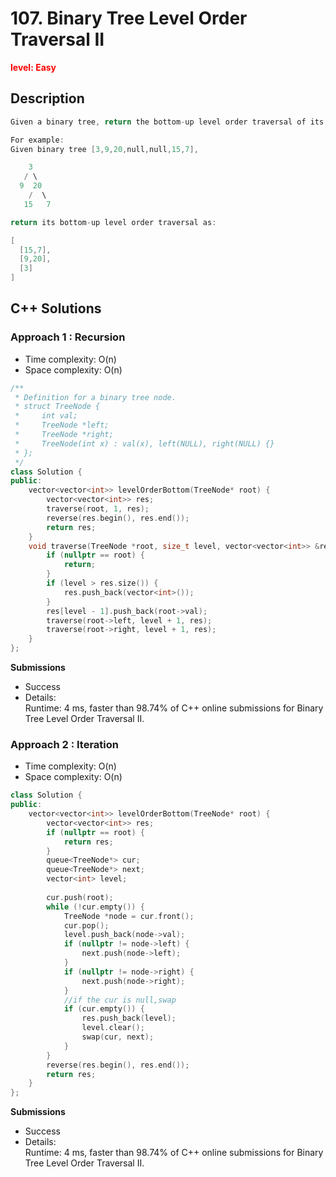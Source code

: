# 107. Binary Tree Level Order Traversal II

**<font color=red>level: Easy</font>**

## Description
```c++
Given a binary tree, return the bottom-up level order traversal of its nodes' values. (ie, from left to right, level by level from leaf to root).

For example:
Given binary tree [3,9,20,null,null,15,7],

    3
   / \
  9  20
    /  \
   15   7

return its bottom-up level order traversal as:

[
  [15,7],
  [9,20],
  [3]
]
```

## C++ Solutions

### Approach 1 : Recursion

* Time complexity: O(n)
* Space complexity: O(n)

```c++
/**
 * Definition for a binary tree node.
 * struct TreeNode {
 *     int val;
 *     TreeNode *left;
 *     TreeNode *right;
 *     TreeNode(int x) : val(x), left(NULL), right(NULL) {}
 * };
 */
class Solution {
public:
    vector<vector<int>> levelOrderBottom(TreeNode* root) {
        vector<vector<int>> res;
        traverse(root, 1, res);
        reverse(res.begin(), res.end());
        return res;
    }
    void traverse(TreeNode *root, size_t level, vector<vector<int>> &res) {
        if (nullptr == root) {
            return;
        }
        if (level > res.size()) {
            res.push_back(vector<int>());
        }
        res[level - 1].push_back(root->val);
        traverse(root->left, level + 1, res);
        traverse(root->right, level + 1, res);
    }
};
```

**Submissions**

* Success
* Details:  
Runtime: 4 ms, faster than 98.74% of C++ online submissions for Binary Tree Level Order Traversal II.

### Approach 2 : Iteration

* Time complexity: O(n)
* Space complexity: O(n)

```c++
class Solution {
public:
    vector<vector<int>> levelOrderBottom(TreeNode* root) {
        vector<vector<int>> res;
        if (nullptr == root) {
            return res;
        }
        queue<TreeNode*> cur;
        queue<TreeNode*> next;
        vector<int> level;
        
        cur.push(root);
        while (!cur.empty()) {
            TreeNode *node = cur.front();
            cur.pop();
            level.push_back(node->val);
            if (nullptr != node->left) {
                next.push(node->left);
            }
            if (nullptr != node->right) {
                next.push(node->right);
            }
            //if the cur is null,swap
            if (cur.empty()) {
                res.push_back(level);
                level.clear();
                swap(cur, next);
            }
        }
        reverse(res.begin(), res.end());
        return res;
    }
};
```

**Submissions**

* Success
* Details:  
Runtime: 4 ms, faster than 98.74% of C++ online submissions for Binary Tree Level Order Traversal II.